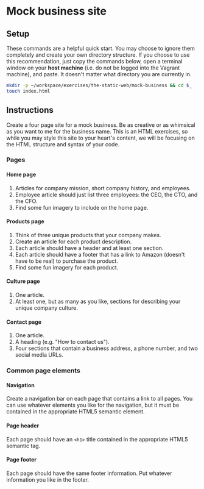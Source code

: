 # Mock business site

## Setup

These commands are a helpful quick start. You may choose to ignore them completely and create your own directory structure. If you choose to use this recommendation, just copy the commands below, open a terminal window on your **host machine** (i.e. do not be logged into the Vagrant machine), and paste. It doesn't matter what directory you are currently in.

```bash
mkdir -p ~/workspace/exercises/the-static-web/mock-business && cd $_
touch index.html
```

## Instructions

Create a four page site for a mock business. Be as creative or as whimsical as you want to me for the business name. This is an HTML exercises, so while you may style this site to your heart's content, we will be focusing on the HTML structure and syntax of your code.

### Pages

#### Home page

1. Articles for company mission, short company history, and employees.
1. Employee article should just list three employees: the CEO, the CTO, and the CFO.
1. Find some fun imagery to include on the home page.

#### Products page

1. Think of three unique products that your company makes.
1. Create an article for each product description.
1. Each article should have a header and at least one section.
1. Each article should have a footer that has a link to Amazon (doesn't have to be real) to purchase the product.
1. Find some fun imagery for each product.

#### Culture page

1. One article.
1. At least one, but as many as you like, sections for describing your unique company culture.

#### Contact page

1. One article.
1. A heading (e.g. "How to contact us").
1. Four sections that contain a business address, a phone number, and two social media URLs.

### Common page elements

#### Navigation

Create a navigation bar on each page that contains a link to all pages. You can use whatever elements you like for the navigation, but it must be contained in the appropriate HTML5 semantic element.

#### Page header

Each page should have an `<h1>` title contained in the appropriate HTML5 semantic tag.

#### Page footer

Each page should have the same footer information. Put whatever information you like in the footer.